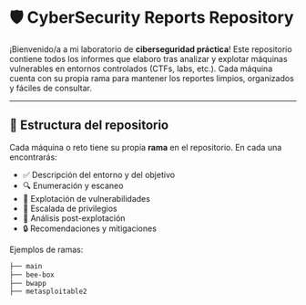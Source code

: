 # 🛡️ CyberSecurity Reports Repository

¡Bienvenido/a a mi laboratorio de **ciberseguridad práctica**! Este repositorio contiene todos los informes que elaboro tras analizar y explotar máquinas vulnerables en entornos controlados (CTFs, labs, etc.). Cada máquina cuenta con su propia rama para mantener los reportes limpios, organizados y fáciles de consultar.

---

## 📂 Estructura del repositorio

Cada máquina o reto tiene su propia **rama** en el repositorio. En cada una encontrarás:

- ✅ Descripción del entorno y del objetivo
- 🔍 Enumeración y escaneo
- 🎯 Explotación de vulnerabilidades
- 🐚 Escalada de privilegios
- 📝 Análisis post-explotación
- 🔒 Recomendaciones y mitigaciones

Ejemplos de ramas:

```bash
├── main
├── bee-box
├── bwapp
├── metasploitable2
